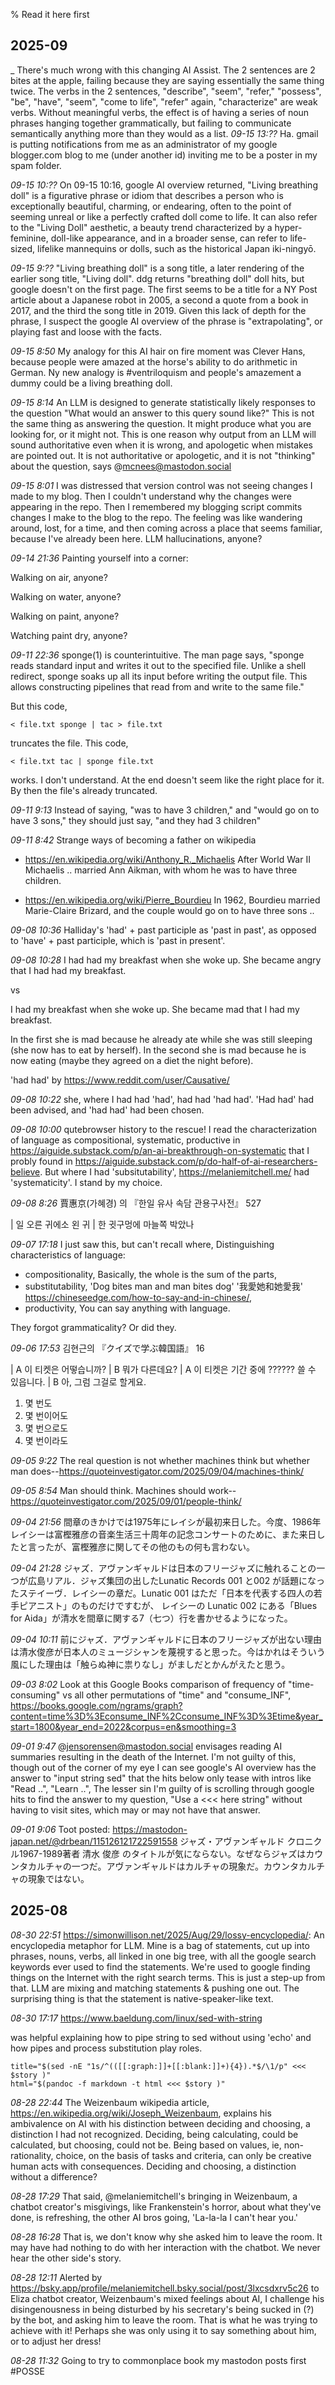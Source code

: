 % Read it here first

## 2025-09

_ There's much wrong with this changing AI Assist. The 2 sentences are 2 bites at the apple, failing because they are saying essentially the same thing twice. The verbs in the 2 sentences, "describe", "seem", "refer," "possess", "be", "have", "seem", "come to life", "refer" again, "characterize" are weak verbs. Without meaningful verbs, the effect is of having a series of noun phrases hanging together grammatically, but failing to communicate semantically anything more than they would as a list.
_09-15 13:??_ Ha. gmail is putting notifications from me as an administrator of my google blogger.com blog to me (under another id) inviting me to be a poster in my spam folder.

_09-15 10:??_ On 09-15 10:16, google AI overview returned,  "Living breathing doll" is a figurative phrase or idiom that describes a person who is exceptionally beautiful, charming, or endearing, often to the point of seeming unreal or like a perfectly crafted doll come to life. It can also refer to the "Living Doll" aesthetic, a beauty trend characterized by a hyper-feminine, doll-like appearance, and in a broader sense, can refer to life-sized, lifelike mannequins or dolls, such as the historical Japan iki-ningyō.

_09-15 9:??_ "Living breathing doll" is a song title, a later rendering of the earlier song title,  "Living doll". ddg returns "breathing doll" doll hits, but google doesn't on the first page. The first seems to be a title for a NY Post article about a Japanese robot in 2005, a second a quote from a book in 2017, and the third the song title in 2019. Given this lack of depth for the phrase, I suspect the google AI overview of the phrase is "extrapolating", or playing fast and loose with the facts.

_09-15  8:50_ My analogy for this AI hair on fire moment was Clever Hans, because people were amazed at the horse's ability to do arithmetic in German. Ny new analogy is #ventriloquism and people's amazement a dummy could be a living breathing doll.

_09-15  8:14_ An LLM is designed to generate statistically likely responses to the question "What would an answer to this query sound like?" This is not the same thing as answering the question. It might produce what you are looking for, or it might not. This is one reason why output from an LLM will sound authoritative even when it is wrong, and apologetic when mistakes are pointed out. It is not authoritative or apologetic, and it is not "thinking" about the question, says @mcnees@mastodon.social

_09-15  8:01_ I was distressed that version control was not seeing changes I made to my blog. Then I couldn't understand why the changes were appearing in the repo. Then I remembered my blogging script commits changes I make to the blog to the repo. The feeling was like wandering around, lost, for a time, and then coming across a place that seems familiar, because I've already been here. LLM hallucinations, anyone?

_09-14 21:36_ Painting yourself into a corner:

Walking on air, anyone?

Walking on water, anyone?

Walking on paint, anyone?

Watching paint dry, anyone?

_09-11 22:36_ sponge(1) is counterintuitive. The man page says, "sponge reads standard input and writes it out to the specified file. Unlike a shell redirect, sponge soaks up all its input before writing the output file. This allows constructing pipelines that read from and write to the same file."

But this code,

    < file.txt sponge | tac > file.txt

truncates the file. This code,

    < file.txt tac | sponge file.txt

works. I don't understand. At the end doesn't seem like the right place for it. By then the file's already truncated.



_09-11  9:13_ Instead of saying, "was to have 3 children," and "would go on to have 3 sons," they should just say, "and they had 3 children"




_09-11  8:42_ Strange ways of becoming a father on wikipedia

* https://en.wikipedia.org/wiki/Anthony_R._Michaelis
After World War II Michaelis .. married Ann Aikman, with whom he was to have three children.

* https://en.wikipedia.org/wiki/Pierre_Bourdieu
In 1962, Bourdieu married Marie-Claire Brizard, and the couple would go on to have three sons ..




_09-08 10:36_ Halliday's 'had' + past participle as 'past in past', as opposed to 'have' + past participle, which is 'past in present'.




_09-08 10:28_ I had had my breakfast when she woke up. She became angry that I had had my breakfast.

vs

I had my breakfast when she woke up. She became mad that I had my breakfast.

In the first she is mad because he already ate while she was still sleeping (she now has to eat by herself). In the second she is mad because he is now eating (maybe they agreed on a diet the night before).

'had had' by https://www.reddit.com/user/Causative/




_09-08 10:22_ she, where I had had 'had', had had 'had had'. 'Had had' had been advised, and 'had had' had been chosen.



_09-08 10:00_ qutebrowser history to the rescue! I read the characterization of language as compositional, systematic, productive in https://aiguide.substack.com/p/an-ai-breakthrough-on-systematic that I probly found in https://aiguide.substack.com/p/do-half-of-ai-researchers-believe. But where I had 'subsitutability', https://melaniemitchell.me/ had 'systematicity'. I stand by my choice.





_09-08  8:26_ 賈惠京(가혜경) 의 『한일 유사 속담 관용구사전』 527

| 일 오른 귀에소 왼 귀
| 한 귓구멍에 마늘쪽 박았나



_09-07 17:18_ I just saw this, but can't recall where, Distinguishing characteristics of language:

* compositionality, Basically, the whole is the sum of the parts,
* substitutability, 'Dog bites man and man bites dog' '我愛她和她愛我' https://chineseedge.com/how-to-say-and-in-chinese/,
* productivity, You can say anything with language.

They forgot grammaticality? Or did they.




_09-06 17:53_ 김현근의 『クイズで学ぶ韓国語』 16

| A 이 티켓은 어떻습니까?
| B 뭐가 다른데요?
| A 이 티켓은 기간 중에 ?????? 쓸 수 있읍니다.
| B 아, 그럼 그걸로 할게요.

1. 몇 번도
2. 몇 번이어도
3. 몇 번으로도
4. 몇 번이라도




_09-05  9:22_ The real question is not whether machines think but whether man does--https://quoteinvestigator.com/2025/09/04/machines-think/




_09-05  8:54_ Man should think. Machines should work--https://quoteinvestigator.com/2025/09/01/people-think/




_09-04 21:56_ 間章のきかけでは1975年にレイシが最初来日した。今度、1986年レイシーは富樫雅彦の音楽生活三十周年の記念コンサートのために、また来日したと言ったが、富樫雅彦に関してその他のもの何も言わない。




_09-04 21:28_ ジャズ．アヴァンギャルドは日本のフリージャズに触れることの一つが広島リアル．ジャズ集団の出したLunatic Records 001 と002 が話題になったステイーヴ．レイシーの章だ。Lunatic 001 はただ「日本を代表する四人の若手ピアニスト」のものだけですむが、 レイシーの Lunatic 002 にある「Blues for Aida」が清水を間章に関する7（七つ）行を書かせるようになった。




_09-04 10:11_ 前にジャズ．アヴァンギャルドに日本のフリージャズが出ない理由は清水俊彦が日本人のミュージシャンを蔑視すると思った。今はかれはそういう風にした理由は「触らぬ神に祟りなし」がましだとかんがえたと思う。




_09-03  8:02_ Look at this Google Books comparison of frequency of "time-consuming" vs all other permutations of "time" and "consume_INF", https://books.google.com/ngrams/graph?content=time%3D%3Econsume_INF%2Cconsume_INF%3D%3Etime&year_start=1800&year_end=2022&corpus=en&smoothing=3




_09-01  9:47_ @jensorensen@mastodon.social envisages reading AI summaries resulting in the death of the Internet. I'm not guilty of this, though out of the corner of my eye I can see google's AI overview has the answer to "input string sed" that the hits below only tease with intros like "Read ..", "Learn ..", The lesser sin I'm guilty of is scrolling through google hits to find the answer to my question, "Use a <<< here string" without having to visit sites, which may or may not have that answer.



_09-01  9:06_ Toot posted: https://mastodon-japan.net/@drbean/115126121722591558
ジャズ・アヴァンギャルド クロニクル1967-1989著者 清水 俊彦 のタイトルが気にならない。なぜならジャズはカウンタカルチャの一つだ。アヴァンギャルドはカルチャの現象だ。カウンタカルチャの現象ではない。



## 2025-08

_08-30 22:51_ https://simonwillison.net/2025/Aug/29/lossy-encyclopedia/: An encyclopedia metaphor for LLM. Mine is a bag of statements, cut up into phrases, nouns, verbs, all linked in one big tree, with all the google search keywords ever used to find the statements. We're used to google finding things on the Internet with the right search terms. This is just a step-up from that. LLM are mixing and matching statements & pushing one out. The surprising thing is that the statement is native-speaker-like text.



_08-30 17:17_ https://www.baeldung.com/linux/sed-with-string

was helpful explaining how to pipe string to sed without
using 'echo' and how pipes and process substitution
play roles.

    title="$(sed -nE "1s/^(([[:graph:]]+[[:blank:]]+){4}).*$/\1/p" <<< $story )"
    html="$(pandoc -f markdown -t html <<< $story )"



_08-28 22:44_ The Weizenbaum wikipedia article, https://en.wikipedia.org/wiki/Joseph_Weizenbaum, explains his ambivalence on AI with his distinction between deciding and choosing, a distinction I had not recognized. Deciding, being calculating, could be calculated, but choosing, could not be. Being based on values, ie, non-rationality, choice, on the basis of tasks and criteria, can only be creative human acts with consequences. Deciding and choosing, a distinction without a difference?



_08-28 17:29_ That said, @melaniemitchell's bringing in Weizenbaum, a chatbot creator's misgivings, like Frankenstein's horror, about what they've done, is refreshing, the other AI bros going, 'La-la-la I can't hear you.'



_08-28 16:28_ That is, we don't know why she asked him to leave the room. It may have had nothing to do with her interaction with the chatbot. We never hear the other side's story.




_08-28 12:11_ Alerted by https://bsky.app/profile/melaniemitchell.bsky.social/post/3lxcsdxrv5c26 to Eliza chatbot creator, Weizenbaum's mixed feelings about AI, I challenge his disingenousness in being disturbed by his secretary's being sucked in (?) by the bot, and asking him to leave the room. That is what he was trying to achieve with it! Perhaps she was only using it to say something about him, or to adjust her dress!

_08-28 11:32_
Going to try to commonplace book my mastodon posts first #POSSE



